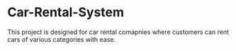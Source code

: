 # Car-Rental-System
This project is designed for car rental comapnies where customers can rent cars of various categories with ease.
